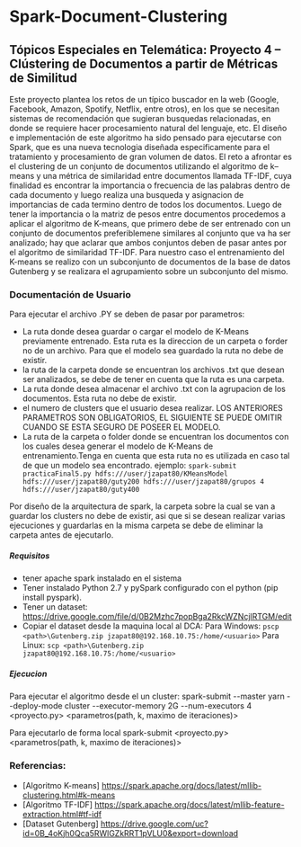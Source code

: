# Spark-Document-Clustering
## Tópicos Especiales en Telemática: Proyecto 4 – Clústering de Documentos a partir de Métricas de Similitud
Este proyecto plantea los retos de un típico buscador en la web (Google, Facebook, Amazon, Spotify, Netflix, entre otros), en los que se necesitan sistemas de recomendación que sugieran busquedas relacionadas, en donde se requiere hacer procesamiento natural del lenguaje, etc. 
El diseño e implementación de este algoritmo ha sido pensado para ejecutarse con Spark, que es una nueva tecnologia diseñada especificamente para el tratamiento y procesamiento de gran volumen de datos.
El reto a afrontar es el clustering de un conjunto de documentos utilizando el algoritmo de k–means y una métrica de similaridad entre documentos llamada TF-IDF, cuya finalidad es encontrar la importancia o frecuencia de las palabras dentro de cada documento y luego realiza una busqueda y asignacion de importancias de cada termino dentro de todos los documentos. Luego de tener la importancia o la matriz de pesos entre documentos procedemos a aplicar el algoritmo de K-means, que primero debe de ser entrenado con un conjunto de documentos preferiblemene similares al conjunto que va ha ser analizado; hay que aclarar que ambos conjuntos deben de pasar antes por el algoritmo de similaridad TF-IDF.
Para nuestro caso el entrenamiento del K-means se realizo con un subconjunto de documentos de la base de datos Gutenberg y se realizara el agrupamiento sobre un subconjunto del mismo.

### Documentación de Usuario
Para ejecutar el archivo .PY se deben de pasar por parametros: 
* La ruta donde desea guardar o cargar el modelo de K-Means previamente entrenado. Esta ruta es la direccion de un carpeta o forder no de un archivo. Para que el modelo sea guardado la ruta no debe de existir.
* la ruta de la carpeta donde se encuentran los archivos .txt que desean ser analizados, se debe de tener en cuenta que la ruta es una carpeta.
* La ruta donde desea almacenar el archivo .txt con la agrupacion de los documentos. Esta ruta no debe de existir.
* el numero de clusters que el usuario desea realizar.
LOS ANTERIORES PARAMETROS SON OBLIGATORIOS, EL SIGUIENTE SE PUEDE OMITIR CUANDO SE ESTA SEGURO DE POSEER EL MODELO.
* La ruta de la carpeta o folder donde se encuentran los documentos con los cuales desea generar el modelo de K-Means de entrenamiento.Tenga en cuenta que esta ruta no es utilizada en caso tal de que un modelo sea encontrado.
ejemplo:
`spark-submit practicaFinal5.py hdfs:///user/jzapat80/KMeansModel hdfs:///user/jzapat80/guty200 hdfs:///user/jzapat80/grupos 4 hdfs:///user/jzapat80/guty400`

Por diseño de la arquitectura de spark, la carpeta sobre la cual se van a guardar los clusters no debe de existir, asi que si se desean realizar varias ejecuciones y guardarlas en la misma carpeta se debe de eliminar la carpeta antes de ejecutarlo.

##### Requisitos
* tener apache spark instalado en el sistema
* Tener instalado Python 2.7 y pySpark configurado con el python (pip install pyspark).
* Tener un dataset: https://drive.google.com/file/d/0B2Mzhc7popBga2RkcWZNcjlRTGM/edit
* Copiar el dataset desde la maquina local al DCA:
Para Windows:
`pscp <path>\Gutenberg.zip jzapat80@192.168.10.75:/home/<usuario>`
Para Linux:
`scp <path>\Gutenberg.zip jzapat80@192.168.10.75:/home/<usuario>`

##### Ejecucion

Para ejecutar el algoritmo desde el un cluster:
spark-submit --master yarn --deploy-mode cluster --executor-memory 2G --num-executors 4 <proyecto.py> <parametros(path, k, maximo de iteraciones)>

Para  ejecutarlo de forma local
spark-submit <proyecto.py> <parametros(path, k, maximo de iteraciones)>

### Referencias:

* [Algoritmo K-means] https://spark.apache.org/docs/latest/mllib-clustering.html#k-means
* [Algoritmo TF-IDF] https://spark.apache.org/docs/latest/mllib-feature-extraction.html#tf-idf
* [Dataset Gutenberg] https://drive.google.com/uc?id=0B_4oKjh0Qca5RWlGZkRRT1pVLU0&export=download
